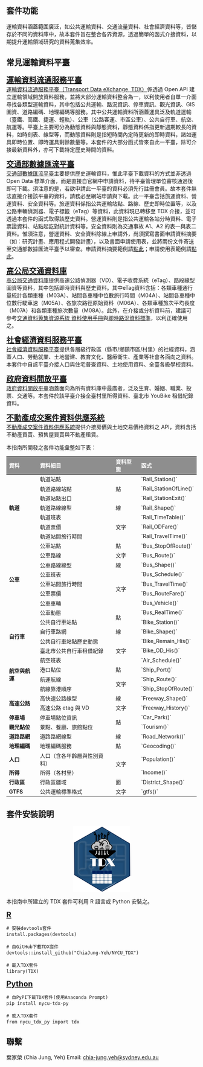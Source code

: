 ## 套件功能

運輸資料涵蓋範圍廣泛，如公共運輸資料、交通流量資料、社會經濟資料等，皆儲存於不同的資料庫中，故本套件旨在整合各界資源，透過簡單的函式介接資料，以期提升運輸領域研究的資料蒐集效率。

## 常見運輸資料平臺

<span style="font-size:15pt;text-decoration:underline">**運輸資料流通服務平臺**</span>  
[運輸資料流通服務平臺（Transport Data eXchange,
TDX）](https://tdx.transportdata.tw/)係透過 Open API
建立運輸領域開放資料服務，並將大部分運輸資料整合為一，以利使用者自單一介面尋找各類型運輸資料，其中包括公共運輸、路況資訊、停車資訊、觀光資訊、GIS
圖資、道路編碼、地理編碼等服務。其中公共運輸資料所涵蓋運具泛及軌道運輸（臺鐵、高鐵、捷運、輕軌）、公車（公路客運、市區公車）、公共自行車、航空、航運等。平臺上主要可分為動態資料與靜態資料，靜態資料係指更新週期較長的資料，如時刻表、線型等，而動態資料則是指短時間內定時更新的即時資料，諸如運具即時位置、即時運具剩餘數量等。本套件的大部分函式皆來自此一平臺，除可介接最新資料外，亦可下載特定歷史時間的資料。

<span style="font-size:15pt;text-decoration:underline">**交通部數據匯流平臺**</span>  
[交通部數據匯流平臺](https://ticp.motc.gov.tw/ConvergeProj/index)主要提供歷史運輸資料，惟此平臺下載資料的方式並非透過
Open Data
標準介面，而是直接自官網中申請資料，待平臺管理單位審核通過後即可下載。須注意的是，若欲申請此一平臺的資料必須先行註冊會員。故本套件無法直接介接該平臺的資料，請務必至網站申請與下載。此一平臺含括旅運資料、營運資料、安全資料等。旅運資料係指公共運輸站點、路線、歷史即時位置等，以及公路車輛偵測器、電子標籤（eTag）等資料，此資料現已轉移至
TDX
介接，並可透過本套件的函式取得該歷史資料。營運資料則是指公共運輸各站分時資料、電子票證資料、站點起訖對統計資料等。安全資料則為交通事故
A1、A2
的表一與表二資料。惟須注意，營運資料、安全資料除線上申請外，尚須撰寫書面申請資料摘要（如：研究計畫、應用程式開發計畫），以及書面申請使用表，並將兩份文件寄送至交通部數據匯流平臺予以審查。申請資料摘要範例請[點此](https://github.com/ChiaJung-Yeh/TDX_Guide/raw/master/documents/%E4%BA%A4%E9%80%9A%E9%83%A8%E4%BA%A4%E9%80%9A%E6%95%B8%E6%93%9A%E8%B3%87%E6%96%99%E7%94%B3%E8%AB%8B%E4%BD%BF%E7%94%A8%E8%A1%A8%E7%AF%84%E4%BE%8B.xlsx)；申請使用表範例請[點此](https://github.com/ChiaJung-Yeh/TDX_Guide/raw/master/documents/%E7%94%B3%E8%AB%8B%E8%B3%87%E6%96%99%E6%91%98%E8%A6%81%E7%AF%84%E4%BE%8B.docx)。

<span style="font-size:15pt;text-decoration:underline">**高公局交通資料庫**</span>  
[高公局交通資料庫](https://tisvcloud.freeway.gov.tw/)提供高速公路偵測器（VD）、電子收費系統（eTag）、路段線型圖資等資料，其中包括即時資料與歷史資料。其中eTag資料含括：各類車種通行量統計各類車種（M03A）、站間各車種中位數旅行時間（M04A）、站間各車種中位數行駛車速（M05A）、各旅次路徑原始資料（M06A）、各類車種旅次平均長度（M07A）和各類車種旅次數量（M08A）。此外，在介接或分析資料前，建議可參考[交通資料蒐集資源系統
資料使用手冊](https://tisvcloud.freeway.gov.tw/documents/TDCS%E4%BD%BF%E7%94%A8%E6%89%8B%E5%86%8Av34.pdf)與[即時路況資料標準](https://drive.google.com/file/d/12GzEhuiZa7yJc5zFGVEn8U9UJR22RrGy/view)，以利正確使用之。

<span style="font-size:15pt;text-decoration:underline">**社會經濟資料服務平臺**</span>  
[社會經濟資料服務平臺](https://segis.moi.gov.tw/STAT/Web/Portal/STAT_PortalHome.aspx)提供各層級行政區（縣市/鄉鎮市區/村里）的社經資料，涵蓋人口、勞動就業、土地營建、教育文化、醫療衛生、產業等社會各面向之資料。本套件中自該平臺介接人口與住宅普查資料、土地使用資料、全臺各級學校資料。

<span style="font-size:15pt;text-decoration:underline">**政府資料開放平臺**</span>  
[政府資料開放平臺](https://data.gov.tw/)涵蓋面向為所有資料庫中最廣者，泛及生育、婚姻、職業、投票、交通等。本套件於該平臺介接全臺村里所得資料、臺北市
YouBike 租借紀錄資料。

<span style="font-size:15pt;text-decoration:underline">**不動產成交案件資料供應系統**</span>  
[不動產成交案件資料供應系統](https://plvr.land.moi.gov.tw/DownloadOpenData)提供介接房價與土地交易價格資料之
API，資料含括不動產買賣、預售屋買賣與不動產租賃。

本指南所開發之套件功能彙整如下表：

<table class="table table-striped table-hover" style="font-size: 14px; margin-left: auto; margin-right: auto;">
<thead>
<tr>
<th style="text-align:left;font-weight: bold;color: white !important;background-color: #8E8E8E !important;">
資料
</th>
<th style="text-align:left;font-weight: bold;color: white !important;background-color: #8E8E8E !important;">
資料細目
</th>
<th style="text-align:left;font-weight: bold;color: white !important;background-color: #8E8E8E !important;">
資料型態
</th>
<th style="text-align:left;font-weight: bold;color: white !important;background-color: #8E8E8E !important;">
函式
</th>
</tr>
</thead>
<tbody>
<tr>
<td style="text-align:left;font-weight: bold;vertical-align: middle !important;" rowspan="7">
軌道
</td>
<td style="text-align:left;">
軌道站點
</td>
<td style="text-align:left;vertical-align: middle !important;" rowspan="3">
點
</td>
<td style="text-align:left;">
`Rail_Station()`
</td>
</tr>
<tr>
<td style="text-align:left;">
軌道路線站點
</td>
<td style="text-align:left;">
`Rail_StationOfLine()`
</td>
</tr>
<tr>
<td style="text-align:left;">
軌道站點出口
</td>
<td style="text-align:left;">
`Rail_StationExit()`
</td>
</tr>
<tr>
<td style="text-align:left;">
軌道路線線型
</td>
<td style="text-align:left;">
線
</td>
<td style="text-align:left;">
`Rail_Shape()`
</td>
</tr>
<tr>
<td style="text-align:left;">
軌道班表
</td>
<td style="text-align:left;vertical-align: middle !important;" rowspan="3">
文字
</td>
<td style="text-align:left;">
`Rail_TimeTable()`
</td>
</tr>
<tr>
<td style="text-align:left;">
軌道票價
</td>
<td style="text-align:left;">
`Rail_ODFare()`
</td>
</tr>
<tr>
<td style="text-align:left;">
軌道站間旅行時間
</td>
<td style="text-align:left;">
`Rail_TravelTime()`
</td>
</tr>
<tr>
<td style="text-align:left;font-weight: bold;vertical-align: middle !important;" rowspan="8">
公車
</td>
<td style="text-align:left;">
公車站點
</td>
<td style="text-align:left;">
點
</td>
<td style="text-align:left;">
`Bus_StopOfRoute()`
</td>
</tr>
<tr>
<td style="text-align:left;">
公車路線
</td>
<td style="text-align:left;">
文字
</td>
<td style="text-align:left;">
`Bus_Route()`
</td>
</tr>
<tr>
<td style="text-align:left;">
公車路線線型
</td>
<td style="text-align:left;">
線
</td>
<td style="text-align:left;">
`Bus_Shape()`
</td>
</tr>
<tr>
<td style="text-align:left;">
公車班表
</td>
<td style="text-align:left;vertical-align: middle !important;" rowspan="4">
文字
</td>
<td style="text-align:left;">
`Bus_Schedule()`
</td>
</tr>
<tr>
<td style="text-align:left;">
公車站間旅行時間
</td>
<td style="text-align:left;">
`Bus_TravelTime()`
</td>
</tr>
<tr>
<td style="text-align:left;">
公車票價
</td>
<td style="text-align:left;">
`Bus_RouteFare()`
</td>
</tr>
<tr>
<td style="text-align:left;">
公車車輛
</td>
<td style="text-align:left;">
`Bus_Vehicle()`
</td>
</tr>
<tr>
<td style="text-align:left;">
公車動態
</td>
<td style="text-align:left;vertical-align: middle !important;" rowspan="2">
點
</td>
<td style="text-align:left;">
`Bus_RealTime()`
</td>
</tr>
<tr>
<td style="text-align:left;font-weight: bold;vertical-align: middle !important;" rowspan="4">
自行車
</td>
<td style="text-align:left;">
公共自行車站點
</td>
<td style="text-align:left;">
`Bike_Station()`
</td>
</tr>
<tr>
<td style="text-align:left;">
自行車路網
</td>
<td style="text-align:left;">
線
</td>
<td style="text-align:left;">
`Bike_Shape()`
</td>
</tr>
<tr>
<td style="text-align:left;">
公共自行車站點歷史動態
</td>
<td style="text-align:left;vertical-align: middle !important;" rowspan="3">
文字
</td>
<td style="text-align:left;">
`Bike_Remain_His()`
</td>
</tr>
<tr>
<td style="text-align:left;">
臺北市公共自行車租借紀錄
</td>
<td style="text-align:left;">
`Bike_OD_His()`
</td>
</tr>
<tr>
<td style="text-align:left;font-weight: bold;vertical-align: middle !important;" rowspan="4">
航空與航運
</td>
<td style="text-align:left;">
航空班表
</td>
<td style="text-align:left;">
`Air_Schedule()`
</td>
</tr>
<tr>
<td style="text-align:left;">
港口點位
</td>
<td style="text-align:left;">
點
</td>
<td style="text-align:left;">
`Ship_Port()`
</td>
</tr>
<tr>
<td style="text-align:left;">
航運航線
</td>
<td style="text-align:left;vertical-align: middle !important;" rowspan="2">
文字
</td>
<td style="text-align:left;">
`Ship_Route()`
</td>
</tr>
<tr>
<td style="text-align:left;">
航線靠港順序
</td>
<td style="text-align:left;">
`Ship_StopOfRoute()`
</td>
</tr>
<tr>
<td style="text-align:left;font-weight: bold;vertical-align: middle !important;" rowspan="2">
高速公路
</td>
<td style="text-align:left;">
高快速公路線型
</td>
<td style="text-align:left;">
線
</td>
<td style="text-align:left;">
`Freeway_Shape()`
</td>
</tr>
<tr>
<td style="text-align:left;">
高速公路 etag 與 VD
</td>
<td style="text-align:left;">
文字
</td>
<td style="text-align:left;">
`Freeway_History()`
</td>
</tr>
<tr>
<td style="text-align:left;font-weight: bold;">
停車場
</td>
<td style="text-align:left;">
停車場點位資訊
</td>
<td style="text-align:left;vertical-align: middle !important;" rowspan="2">
點
</td>
<td style="text-align:left;">
`Car_Park()`
</td>
</tr>
<tr>
<td style="text-align:left;font-weight: bold;">
觀光點位
</td>
<td style="text-align:left;">
景點、餐廳、旅館點位
</td>
<td style="text-align:left;">
`Tourism()`
</td>
</tr>
<tr>
<td style="text-align:left;font-weight: bold;">
道路路網
</td>
<td style="text-align:left;">
道路路網線型
</td>
<td style="text-align:left;">
線
</td>
<td style="text-align:left;">
`Road_Network()`
</td>
</tr>
<tr>
<td style="text-align:left;font-weight: bold;">
地理編碼
</td>
<td style="text-align:left;">
地理編碼服務
</td>
<td style="text-align:left;">
點
</td>
<td style="text-align:left;">
`Geocoding()`
</td>
</tr>
<tr>
<td style="text-align:left;font-weight: bold;">
人口
</td>
<td style="text-align:left;">
人口（含各年齡層與性別資料）
</td>
<td style="text-align:left;vertical-align: middle !important;" rowspan="2">
文字
</td>
<td style="text-align:left;">
`Population()`
</td>
</tr>
<tr>
<td style="text-align:left;font-weight: bold;">
所得
</td>
<td style="text-align:left;">
所得（各村里）
</td>
<td style="text-align:left;">
`Income()`
</td>
</tr>
<tr>
<td style="text-align:left;font-weight: bold;">
行政區
</td>
<td style="text-align:left;">
行政區疆域
</td>
<td style="text-align:left;">
面
</td>
<td style="text-align:left;">
`District_Shape()`
</td>
</tr>
<tr>
<td style="text-align:left;font-weight: bold;">
GTFS
</td>
<td style="text-align:left;">
公共運輸標準格式
</td>
<td style="text-align:left;">
文字
</td>
<td style="text-align:left;">
`gtfs()`
</td>
</tr>
</tbody>
</table>

## 套件安裝說明

<img src="./figure/TDX_icon.png" width="30%" style="display: block; margin: auto;" />

本指南中所建立的 TDX 套件可利用 R 語言或 Python 安裝之。

<span style="font-size:15pt;text-decoration:underline">**R**</span>

    # 安裝devtools套件
    install.packages(devtools)

    # 自GitHub下載TDX套件
    devtools::install_github("ChiaJung-Yeh/NYCU_TDX")

    # 載入TDX套件
    library(TDX)

<span style="font-size:15pt;text-decoration:underline">**Python**</span>

    # 自PyPI下載TDX套件(使用Anaconda Prompt)
    pip install nycu-tdx-py

    # 載入TDX套件
    from nycu_tdx_py import tdx

## 聯繫

葉家榮 (Chia Jung, Yeh) Email:
<a href="mailto:chia-jung.yeh@sydney.edu.au"><u><chia-jung.yeh@sydney.edu.au></u></a>
